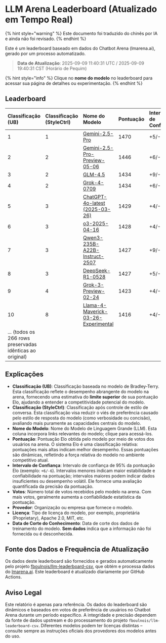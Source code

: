 # LLM Arena Leaderboard (Atualizado em Tempo Real)


{% hint style="warning" %}
Este documento foi traduzido do chinês por IA e ainda não foi revisado.
{% endhint %}




Este é um leaderboard baseado em dados do Chatbot Arena (lmarena.ai), gerado por um processo automatizado.

> **Data de Atualização**: 2025-09-09 11:40:31 UTC / 2025-09-09 19:40:31 CST (Horário de Pequim)

{% hint style="info" %}
Clique no **nome do modelo** no leaderboard para acessar sua página de detalhes ou experimentação.
{% endhint %}

## Leaderboard

|   Classificação (UB) |   Classificação (StyleCtrl) | Nome do Modelo                                                                                                                   |   Pontuação | Intervalo de Confiança | Votos      | Provedor                  | Licença                   | Data de Corte do Conhecimento |
|:---------------------|:----------------------------|:---------------------------------------------------------------------------------------------------------------------------------|:------------|:-----------------------|:-----------|:--------------------------|:--------------------------|:------------------------------|
|                    1 |                            1 | [Gemini-2.5-Pro](http://aistudio.google.com/app/prompts/new_chat?model=gemini-2.5-pro)                                           |        1470 | +5/-5                 |     26,019 | Google                    | Proprietary               | nan                           |
|                    2 |                            2 | [Gemini-2.5-Pro-Preview-05-06](http://aistudio.google.com/app/prompts/new_chat?model=gemini-2.5-pro-preview-05-06)               |        1446 | +6/-6                 |     13,715 | Google                    | Proprietary               | nan                           |
|                    3 |                            2 | [GLM-4.5](https://z.ai/blog/glm-4.5)                                                                                             |        1434 | +9/-9                 |      4,112 | Z.ai                      | MIT                       | nan                           |
|                    4 |                            2 | [Grok-4-0709](https://docs.x.ai/docs/models/grok-4-0709)                                                                         |        1434 | +6/-6                 |     13,058 | xAI                       | Proprietary               | nan                           |
|                    5 |                            3 | [ChatGPT-4o-latest (2025-03-26)](https://x.com/OpenAI/status/1905331956856050135)                                                |        1429 | +4/-4                 |     30,777 | OpenAI                    | Proprietary               | nan                           |
|                    6 |                            3 | [o3-2025-04-16](https://openai.com/index/introducing-o3-and-o4-mini/)                                                            |        1428 | +4/-4                 |     32,033 | OpenAI                    | Proprietary               | nan                           |
|                    7 |                            3 | [Qwen3-235B-A22B-Instruct-2507](https://huggingface.co/Qwen/Qwen3-235B-A22B-Instruct-2507)                                       |        1427 | +9/-9                 |      4,154 | Alibaba                   | Apache 2.0                | nan                           |
|                    8 |                            3 | [DeepSeek-R1-0528](https://api-docs.deepseek.com/news/news250528)                                                                |        1427 | +5/-5                 |     18,284 | DeepSeek                  | MIT                       | nan                           |
|                    9 |                            4 | [Grok-3-Preview-02-24](https://x.ai/blog/grok-3)                                                                                 |        1423 | +4/-4                 |     31,757 | xAI                       | Proprietary               | nan                           |
|                   10 |                            8 | [Llama-4-Maverick-03-26-Experimental](https://ai.meta.com/blog/llama-4-multimodal-intelligence/)                                 |        1416 | +4/-4                 |     26,604 | Meta                      | nan                       | nan                           |
|... (todos os 266 rows preservadas idênticas ao original)                                                                                                                             |

## Explicações

- **Classificação (UB)**: Classificação baseada no modelo de Bradley-Terry. Esta classificação reflete o desempenho abrangente do modelo na arena, fornecendo uma estimativa do **limite superior** de sua pontuação Elo, ajudando a entender a competitividade potencial do modelo.
- **Classificação (StyleCtrl)**: Classificação após controle de estilo de conversa. Esta classificação visa reduzir o viés de preferência causado pelo estilo de resposta do modelo (como verbosidade ou concisão), avaliando mais puramente as capacidades centrais do modelo.
- **Nome do Modelo**: Nome do Modelo de Linguagem Grande (LLM). Esta coluna incorpora links relevantes do modelo; clique para acessá-los.
- **Pontuação**: Pontuação Elo obtida pelo modelo por meio de votos dos usuários na arena. O sistema Elo é uma classificação relativa: pontuações mais altas indicam melhor desempenho. Essas pontuações são dinâmicas, refletindo a força relativa do modelo no ambiente competitivo atual.
- **Intervalo de Confiança**: Intervalo de confiança de 95% da pontuação Elo (exemplo: `+6/-6`). Intervalos menores indicam maior estabilidade e confiabilidade na pontuação; intervalos maiores podem indicar dados insuficientes ou desempenho volátil. Ele fornece uma avaliação quantificada da precisão da pontuação.
- **Votos**: Número total de votos recebidos pelo modelo na arena. Com mais votos, geralmente aumenta a confiabilidade estatística da pontuação.
- **Provedor**: Organização ou empresa que fornece o modelo.
- **Licença**: Tipo de licença do modelo, por exemplo, proprietária (Proprietary), Apache 2.0, MIT, etc.
- **Data de Corte do Conhecimento**: Data de corte dos dados de treinamento do modelo. **Sem dados** indica que a informação não foi fornecida ou é desconhecida.

## Fonte dos Dados e Frequência de Atualização

Os dados deste leaderboard são fornecidos e gerados automaticamente pelo projeto [fboulnois/llm-leaderboard-csv](https://github.com/fboulnois/llm-leaderboard-csv), que obtém e processa dados do [lmarena.ai](https://lmarena.ai/). Este leaderboard é atualizado diariamente por GitHub Actions.

## Aviso Legal

Este relatório é apenas para referência. Os dados do leaderboard são dinâmicos e baseados em votos de preferência de usuários no Chatbot Arena durante um período específico. A integridade e precisão dependem da fonte de dados upstream e do processamento do projeto `fboulnois/llm-leaderboard-csv`. Diferentes modelos podem ter licenças distintas – consulte sempre as instruções oficiais dos provedores dos modelos antes do uso.